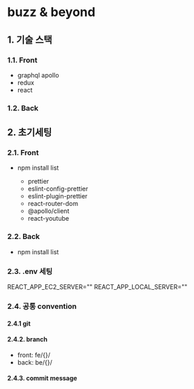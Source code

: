 # buzz & beyond

## 1. 기술 스택

### 1.1. Front

- graphql apollo
- redux
- react

### 1.2. Back

## 2. 초기세팅

### 2.1. Front

- npm install list

  - prettier
  - eslint-config-prettier
  - eslint-plugin-prettier
  - react-router-dom
  - @apollo/client
  - react-youtube

### 2.2. Back

- npm install list

### 2.3. .env 세팅

REACT_APP_EC2_SERVER=""
REACT_APP_LOCAL_SERVER=""

### 2.4. 공통 convention

#### 2.4.1 git

#### 2.4.2. branch

- front: fe/{}/
- back: be/{}/

#### 2.4.3. commit message
